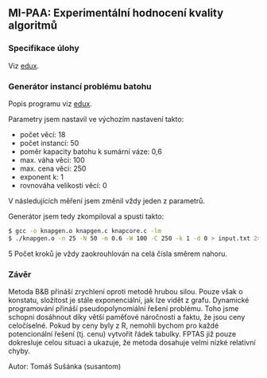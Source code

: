 ## MI-PAA: Experimentální hodnocení kvality algoritmů

### Specifikace úlohy
Viz [edux](https://edux.fit.cvut.cz/courses/MI-PAA/tutorials/batoh).

### Generátor instancí problému batohu

Popis programu viz [edux](https://edux.fit.cvut.cz/courses/MI-PAA/homeworks/knapsack/generator).


Parametry jsem nastavil ve výchozím nastavení takto:

- počet věcí: 18
- počet instancí: 50
- poměr kapacity batohu k sumární váze: 0,6
- max. váha věci: 100
- max. cena věci: 250 
- exponent k: 1
- rovnováha velikosti věcí: 0

V následujících měření jsem změnil vždy jeden z parametrů.

Generátor jsem tedy zkompiloval a spusti takto:

```bash
$ gcc -o knapgen.o knapgen.c knapcore.c -lm
$ ./knapgen.o -n 25 -N 50 -m 0.6 -W 100 -C 250 -k 1 -d 0 > input.txt 2> output.txt
```
5
Počet kroků je vždy zaokrouhlován na celá čísla směrem nahoru.




### Závěr

Metoda B&B přináší zrychlení oproti metodě hrubou silou. Pouze však o konstatu, složitost je stále exponenciální, jak lze vidět z grafu. Dynamické programování přináší pseudopolynomiální řešení problému. Toho jsme schopni dosáhnout díky větší paměťové náročnosti a faktu, že jsou ceny celočíselné. Pokud by ceny byly z R, nemohli bychom pro každé potencionální řešení (tj. cenu) vytvořit řádek tabulky. FPTAS již pouze dokresluje celou situaci a ukazuje, že metoda dosahuje velmi nízké relativní chyby.

Autor: Tomáš Sušánka (susantom)

